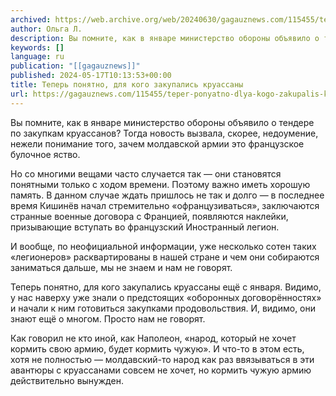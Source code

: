 ```yaml
---
archived: https://web.archive.org/web/20240630/gagauznews.com/115455/teper-ponyatno-dlya-kogo-zakupalis-kruassany.html
author: Ольга Л.
description: Вы помните, как в январе министерство обороны объявило о тендере по закупкам круассанов? Тогда новость вызвала, скорее, недоумение, нежели понимание того, зачем молдавской армии это французское булочное яство. Но со многими вещами часто случается так — они становятся понятными только с ходом времени. Поэтому важно иметь хорошую память. В данном случае ждать пришлось не так и долго — в последнее время Кишинёв начал стремительно «офранцузиваться», заключаются странные военные договора с Францией, появляются наклейки, призывающие вступать во французский Иностранный легион. И вообще, по неофициальной информации, уже несколько сотен таких «легионеров» расквартированы в нашей стране и чем они собираются заниматься дальше, мы […]
keywords: []
language: ru
publication: "[[gagauznews]]"
published: 2024-05-17T10:13:53+00:00
title: Теперь понятно, для кого закупались круассаны
url: https://gagauznews.com/115455/teper-ponyatno-dlya-kogo-zakupalis-kruassany.html
---
```


Вы помните, как в январе министерство обороны объявило о тендере по закупкам круассанов? Тогда новость вызвала, скорее, недоумение, нежели понимание того, зачем молдавской армии это французское булочное яство.

Но со многими вещами часто случается так — они становятся понятными только с ходом времени. Поэтому важно иметь хорошую память. В данном случае ждать пришлось не так и долго — в последнее время Кишинёв начал стремительно «офранцузиваться», заключаются странные военные договора с Францией, появляются наклейки, призывающие вступать во французский Иностранный легион.

И вообще, по неофициальной информации, уже несколько сотен таких «легионеров» расквартированы в нашей стране и чем они собираются заниматься дальше, мы не знаем и нам не говорят.

Теперь понятно, для кого закупались круассаны ещё с января. Видимо, у нас наверху уже знали о предстоящих «оборонных договорённостях» и начали к ним готовиться закупками продовольствия. И, видимо, они знают ещё о многом. Просто нам не говорят.

Как говорил не кто иной, как Наполеон, «народ, который не хочет кормить свою армию, будет кормить чужую». И что-то в этом есть, хотя не полностью — молдавский-то народ как раз ввязываться в эти авантюры с круассанами совсем не хочет, но кормить чужую армию действительно вынужден.